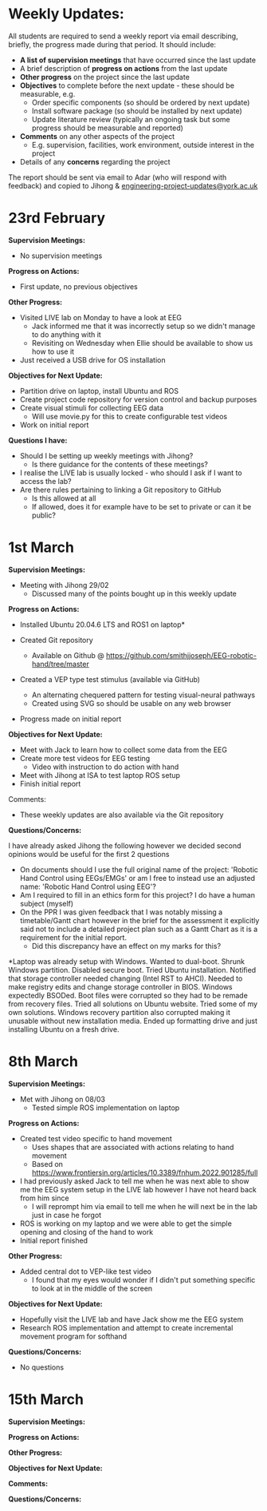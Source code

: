 # Weekly Updates:

All students are required to send a weekly report via email describing,  briefly, the progress made during that period. It should include:

- **A list of supervision meetings** that have occurred since the last update
- A brief description of **progress on actions** from the last update
- **Other progress** on the project since the last update
- **Objectives** to complete before the next update - these should be measurable, e.g.
  - Order specific components (so should be ordered by next update)
  - Install software package (so should be installed by next update)
  - Update literature review (typically an ongoing task but some progress should be measurable and reported)
- **Comments** on any other aspects of the project
  - E.g. supervision, facilities, work environment, outside interest in the project
- Details of any **concerns** regarding the project

The report should be sent via email to Adar (who will respond with feedback) and copied to Jihong & [engineering-project-updates@york.ac.uk](mailto:engineering-project-updates@york.ac.uk)

# 23rd February

**Supervision Meetings:**

- No supervision meetings

**Progress on Actions:**

- First update, no previous objectives

**Other Progress:**

- Visited LIVE lab on Monday to have a look at EEG
  - Jack informed me that it was incorrectly setup so we didn't manage to do anything with it
  - Revisiting on Wednesday when Ellie should be available to show us how to use it
- Just received a USB drive for OS installation

**Objectives for Next Update:**

- Partition drive on laptop, install Ubuntu and ROS
- Create project code repository for version control and backup purposes
- Create visual stimuli for collecting EEG data
  - Will use movie.py for this to create configurable test videos
- Work on initial report

**Questions I have:**

- Should I be setting up weekly meetings with Jihong?
  - Is there guidance for the contents of these meetings?
- I realise the LIVE lab is usually locked - who should I ask if I want to access the lab? 
- Are there rules pertaining to linking a Git repository to GitHub
  - Is this allowed at all
  - If allowed, does it for example have to be set to private or can it be public?


# 1st March

**Supervision Meetings:**

- Meeting with Jihong 29/02
  - Discussed many of the points bought up in this weekly update

**Progress on Actions:**

- Installed Ubuntu 20.04.6 LTS and ROS1 on laptop*
- Created Git repository
  - Available on Github @ https://github.com/smithjjoseph/EEG-robotic-hand/tree/master

- Created a VEP type test stimulus (available via GitHub)
  - An alternating chequered pattern for testing visual-neural pathways
  - Created using SVG so should be usable on any web browser
- Progress made on initial report

**Objectives for Next Update:**

- Meet with Jack to learn how to collect some data from the EEG
- Create more test videos for EEG testing
  - Video with instruction to do action with hand
- Meet with Jihong at ISA to test laptop ROS setup
- Finish initial report

Comments:

- These weekly updates are also available via the Git repository

**Questions/Concerns:**

I have already asked Jihong the following however we decided second opinions would be useful for the first 2 questions

- On documents should I use the full original name of the project: 'Robotic Hand Control using EEGs/EMGs' or am I free to instead use an adjusted name: 'Robotic Hand Control using EEG'?
- Am I required to fill in an ethics form for this project? I do have a human subject (myself)
- On the PPR I was given feedback that I was notably missing a timetable/Gantt chart however in the brief for the assessment it explicitly said not to include a detailed project plan such as a Gantt Chart as it is a requirement for the initial report.
  - Did this discrepancy have an effect on my marks for this?




*Laptop was already setup with Windows. Wanted to dual-boot. Shrunk Windows partition. Disabled secure boot. Tried Ubuntu installation. Notified that storage controller needed changing (Intel RST to AHCI). Needed to make registry edits and change storage controller in BIOS. Windows expectedly BSODed. Boot files were corrupted so they had to be remade from recovery files. Tried all solutions on Ubuntu website. Tried some of my own solutions. Windows recovery partition also corrupted making it unusable without new installation media. Ended up formatting drive and just installing Ubuntu on a fresh drive.

# 8th March

**Supervision Meetings:**

- Met with Jihong on 08/03
  - Tested simple ROS implementation on laptop

**Progress on Actions:**

- Created test video specific to hand movement
  - Uses shapes that are associated with actions relating to hand movement
  - Based on https://www.frontiersin.org/articles/10.3389/fnhum.2022.901285/full
- I had previously asked Jack to tell me when he was next able to show me the EEG system setup in the LIVE lab however I have not heard back from him since
  - I will reprompt him via email to tell me when he will next be in the lab just in case he forgot
- ROS is working on my laptop and we were able to get the simple opening and closing of the hand to work
- Initial report finished

**Other Progress:**

- Added central dot to VEP-like test video
  - I found that my eyes would wonder if I didn't put something specific to look at in the middle of the screen

**Objectives for Next Update:**

- Hopefully visit the LIVE lab and have Jack show me the EEG system
- Research ROS implementation and attempt to create incremental movement program for softhand

**Questions/Concerns:**

- No questions

# 15th March

**Supervision Meetings:**

**Progress on Actions:**

**Other Progress:**

**Objectives for Next Update:**

**Comments:**

**Questions/Concerns:**
